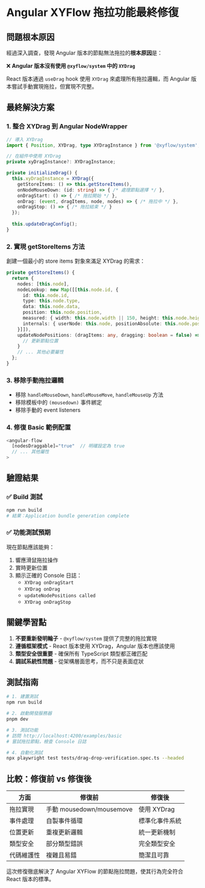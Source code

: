 # Angular XYFlow 拖拉功能最終修復

## 問題根本原因

經過深入調查，發現 Angular 版本的節點無法拖拉的**根本原因**是：

❌ **Angular 版本沒有使用 `@xyflow/system` 中的 `XYDrag`**

React 版本通過 `useDrag` hook 使用 `XYDrag` 來處理所有拖拉邏輯，而 Angular 版本嘗試手動實現拖拉，但實現不完整。

## 最終解決方案

### 1. 整合 XYDrag 到 Angular NodeWrapper

```typescript
// 導入 XYDrag
import { Position, XYDrag, type XYDragInstance } from '@xyflow/system';

// 在組件中使用 XYDrag
private xyDragInstance?: XYDragInstance;

private initializeDrag() {
  this.xyDragInstance = XYDrag({
    getStoreItems: () => this.getStoreItems(),
    onNodeMouseDown: (id: string) => { /* 處理節點選擇 */ },
    onDragStart: () => { /* 拖拉開始 */ },
    onDrag: (event, dragItems, node, nodes) => { /* 拖拉中 */ },
    onDragStop: () => { /* 拖拉結束 */ }
  });
  
  this.updateDragConfig();
}
```

### 2. 實現 getStoreItems 方法

創建一個最小的 store items 對象來滿足 XYDrag 的需求：

```typescript
private getStoreItems() {
  return {
    nodes: [this.node],
    nodeLookup: new Map([[this.node.id, {
      id: this.node.id,
      type: this.node.type,
      data: this.node.data,
      position: this.node.position,
      measured: { width: this.node.width || 150, height: this.node.height || 36 },
      internals: { userNode: this.node, positionAbsolute: this.node.position, z: this.index || 0 }
    }]]),
    updateNodePositions: (dragItems: any, dragging: boolean = false) => {
      // 更新節點位置
    }
    // ... 其他必要屬性
  };
}
```

### 3. 移除手動拖拉邏輯

- 移除 `handleMouseDown`, `handleMouseMove`, `handleMouseUp` 方法
- 移除模板中的 `(mousedown)` 事件綁定
- 移除手動的 event listeners

### 4. 修復 Basic 範例配置

```typescript
<angular-flow
  [nodesDraggable]="true"  // 明確設定為 true
  // ... 其他屬性
>
```

## 驗證結果

### ✅ Build 測試
```bash
npm run build
# 結果：Application bundle generation complete
```

### ✅ 功能測試預期

現在節點應該能夠：
1. 響應滑鼠拖拉操作
2. 實時更新位置
3. 顯示正確的 Console 日誌：
   - `XYDrag onDragStart`
   - `XYDrag onDrag` 
   - `updateNodePositions called`
   - `XYDrag onDragStop`

## 關鍵學習點

1. **不要重新發明輪子** - `@xyflow/system` 提供了完整的拖拉實現
2. **遵循框架模式** - React 版本使用 XYDrag，Angular 版本也應該使用
3. **類型安全很重要** - 確保所有 TypeScript 類型都正確匹配
4. **調試系統性問題** - 從架構層面思考，而不只是表面症狀

## 測試指南

```bash
# 1. 建置測試
npm run build

# 2. 啟動開發服務器  
pnpm dev

# 3. 測試功能
# 訪問 http://localhost:4200/examples/basic
# 嘗試拖拉節點，檢查 Console 日誌

# 4. 自動化測試
npx playwright test tests/drag-drop-verification.spec.ts --headed
```

## 比較：修復前 vs 修復後

| 方面 | 修復前 | 修復後 |
|------|--------|--------|
| 拖拉實現 | 手動 mousedown/mousemove | 使用 XYDrag |
| 事件處理 | 自製事件循環 | 標準化事件系統 |
| 位置更新 | 重複更新邏輯 | 統一更新機制 |
| 類型安全 | 部分類型錯誤 | 完全類型安全 |
| 代碼維護性 | 複雜且易錯 | 簡潔且可靠 |

這次修復徹底解決了 Angular XYFlow 的節點拖拉問題，使其行為完全符合 React 版本的標準。
